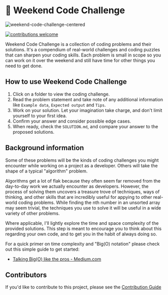 # 🎯 Weekend Code Challenge

![weekend-code-challenge-centered](https://user-images.githubusercontent.com/6524512/102009004-f07c1b80-3d77-11eb-95ad-2a4b5ea3229f.png)

[![contributions welcome](https://img.shields.io/badge/contributions-welcome-brightgreen.svg?style=flat)](./CONTRIBUTING.md)

Weekend Code Challenge is a collection of coding problems and their solutions.
It's a compendium of real-world challenges and coding puzzles that can sharpen your coding skills. Each problem is small in scope so you can work on it over the weekend and still have time for other things you need to get done.

## How to use Weekend Code Challenge

1. Click on a folder to view the coding challenge.
2. Read the problem statement and take note of any additional information like `Example data`, `Expected output` and `Tips`.
3. Work on your solution. Let your imagination take charge, and don't limit yourself to your first idea.
4. Confirm your answer and consider possible edge cases.
5. When ready, check the `SOLUTION.md`, and compare your answer to the proposed solutions.

## Background information

Some of these problems will be the kinds of coding challenges you might encounter while working on a project as a developer. Others will take the shape of a typical "algorithm" problem.

Algorithms get a lot of flak because they often seem far removed from the day-to-day work we actually encounter as developers. However, the process of solving them uncovers a treasure trove of techniques, ways of thinking, and other skills that are incredibly useful for appying to other real-world coding problems. While finding the nth number in an unsorted array may seem trivial, the techniques you use to solve it will be useful in a wide variety of other problems.

Where applicable, I'll lightly explore the time and space complexity of the provided solutions. This step is meant to encourage you to think about this regarding your own code, and to get you in the habit of always doing so.

For a quick primer on time complexity and "Big(O) notation" please check out this simple guide to get started:

- [Talking Big(O) like the pros - Medium.com](https://shinjukudev.medium.com/talking-big-o-like-the-pros-7436b39108d5)

## Contributors

If you'd like to contribute to this project, please see the [Contribution Guide](https://github.com/shin10kudev/weekend-code-challenge/blob/master/CONTRIBUTING.md)
